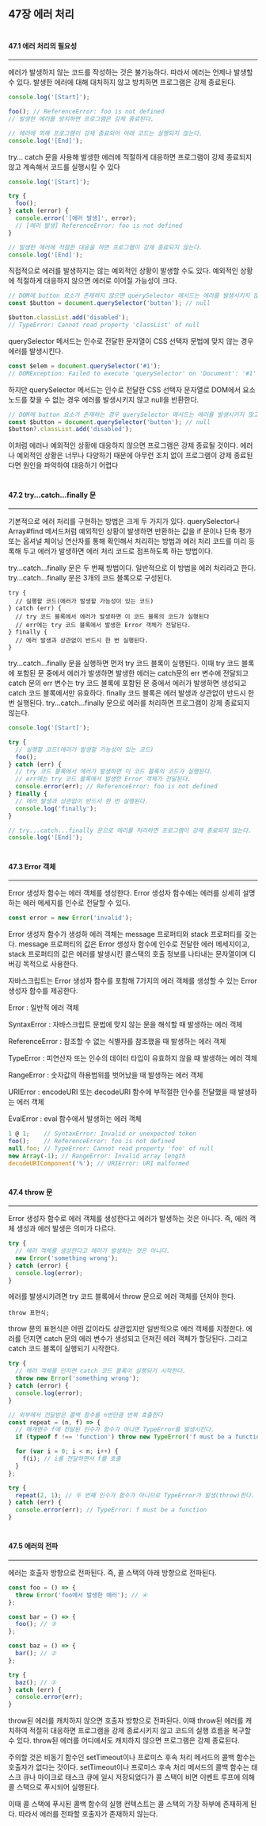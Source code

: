 ## 47장 에러 처리

#
#### 47.1 에러 처리의 필요성
---

에러가 발생하지 않는 코드를 작성하는 것은 불가능하다. 따라서 에러는 언제나 발생할 수 있다. 발생한 에러에 대해 대처하지 않고 방치하면 프로그램은 강제 종료된다.

```javascript
console.log('[Start]');

foo(); // ReferenceError: foo is not defined
// 발생한 에러를 방치하면 프로그램은 강제 종료된다.

// 에러에 의해 프로그램이 강제 종료되어 아래 코드는 실행되지 않는다.
console.log('[End]');
```

try... catch 문을 사용해 발생한 에러에 적절하게 대응하면 프로그램이 강제 종료되지 않고 계속해서 코드를 실행시킬 수 있다

```javascript
console.log('[Start]');

try {
  foo();
} catch (error) {
  console.error('[에러 발생]', error);
  // [에러 발생] ReferenceError: foo is not defined
}

// 발생한 에러에 적절한 대응을 하면 프로그램이 강제 종료되지 않는다.
console.log('[End]');
```

직접적으로 에러를 발생하지는 않는 예외적인 상황이 발생할 수도 있다. 예외적인 상황에 적절하게 대응하지 않으면 에러로 이어질 가능성이 크다.

```javascript
// DOM에 button 요소가 존재하지 않으면 querySelector 메서드는 에러를 발생시키지 않고 null을 반환한다.
const $button = document.querySelector('button'); // null

$button.classList.add('disabled');
// TypeError: Cannot read property 'classList' of null
```

querySelector 메서드는 인수로 전달한 문자열이 CSS 선택자 문법에 맞지 않는 경우 에러를 발생시킨다.

```javascript
const $elem = document.querySelector('#1');
// DOMException: Failed to execute 'querySelector' on 'Document': '#1' is not a valid selector.
```

하지만 querySelector 메서드는 인수로 전달한 CSS 선택자 문자열로 DOM에서 요소 노드를 찾을 수 없는 경우 에러를 발생시키지 않고 null을 반환한다. 

```javascript
// DOM에 button 요소가 존재하는 경우 querySelector 메서드는 에러를 발생시키지 않고 null을 반환한다.
const $button = document.querySelector('button'); // null
$button?.classList.add('disabled');
```

이처럼 에러나 예외적인 상황에 대응하지 않으면 프로그램은 강제 종료될 것이다. 에러나 예외적인 상황은 너무나 다양하기 때문에 아무런 조치 없이 프로그램이 강제 종료된다면 원인을 파악하여 대응하기 어렵다

#
#### 47.2 try...catch...finally 문
---

기본적으로 에러 처리를 구현하는 방법은 크게 두 가지가 있다. querySelector나 Array#find 메서드처럼 예외적인 상황이 발생하면 반환하는 값을 if 문이나 단축 평가 또는 옵셔널 체이닝 연산자를 통해 확인해서 처리하는 방법과 에러 처리 코드를 미리 등록해 두고 에러가 발생하면 에러 처리 코드로 점프하도록 하는 방법이다.

try...catch...finally 문은 두 번째 방법이다. 일반적으로 이 방법을 에러 처리라고 한다. try...catch...finally 문은 3개의 코드 블록으로 구성된다.

```
try {
  // 실행할 코드(에러가 발생할 가능성이 있는 코드)
} catch (err) {
  // try 코드 블록에서 에러가 발생하면 이 코드 블록의 코드가 실행된다
  // err에는 try 코드 블록에서 발생한 Error 객체가 전달된다.
} finally {
  // 에러 발생과 상관없이 반드시 한 번 실행된다.
}
```

try...catch...finally 문을 실행하면 먼저 try 코드 블록이 실행된다. 이때 try 코드 블록에 포함된 문 중에서 에러가 발생하면 발생한 에러는 catch문의 err 변수에 전달되고 catch 문의 err 변수는 try 코드 블록에 포함된 문 중에서 에러가 발생하면 생성되고 catch 코드 블록에서만 유효하다. finally 코드 블록은 에러 발생과 상관없이 반드시 한 번 실행된다. try...catch...finally 문으로 에러를 처리하면 프로그램이 강제 종료되지 않는다.

```javascript
console.log('[Start]');

try {
  // 실행할 코드(에러가 발생할 가능성이 있는 코드)
  foo();
} catch (err) {
  // try 코드 블록에서 에러가 발생하면 이 코드 블록의 코드가 실행된다.
  // err에는 try 코드 블록에서 발생한 Error 객체가 전달된다.
  console.error(err); // ReferenceError: foo is not defined
} finally {
  // 에러 발생과 상관없이 반드시 한 번 실행된다.
  console.log('finally');
}

// try...catch...finally 문으로 에러를 처리하면 프로그램이 강제 종료되지 않는다.
console.log('[End]');
```

#
#### 47.3 Error 객체
---

Error 생성자 함수는 에러 객체를 생성한다. Error 생성자 함수에는 에러를 상세히 설명하는 에러 메세지를 인수로 전달할 수 있다.

```javascript
const error = new Error('invalid');
```

Error 생성자 함수가 생성하 에러 객체는 message 프로퍼티와 stack 프로퍼티를 갖는다. message 프로퍼티의 값은 Error 생성자 함수에 인수로 전달한 에러 메세지이고, stack 프로퍼티의 값은 에러를 발생시킨 콜스택의 호출 정보를 나타내는 문자열이며 디버깅 목적으로 사용한다.

자바스크립트는 Error 생성자 함수를 포함해 7가지의 에러 객체를 생성할 수 있는 Error 생성자 함수를 제공한다.

Error : 일반적 에러 객체

SyntaxError : 자바스크립트 문법에 맞지 않는 문을 해석할 때 발생하는 에러 객체

ReferenceError : 참조할 수 없는 식별자를 참조했을 때 발생하는 에러 객체

TypeError : 피연산자 또는 인수의 데이터 타입이 유효하지 않을 때 발생하는 에러 객체

RangeError : 숫자값의 하용범위를 벗어났을 때 발생하는 에러 객체

URIError : encodeURI 또는 decodeURI 함수에 부적절한 인수를 전달했을 때 발생하는 에러 객체

EvalError : eval 함수에서 발생하는 에러 객체

```javascript
1 @ 1;    // SyntaxError: Invalid or unexpected token
foo();    // ReferenceError: foo is not defined
null.foo; // TypeError: Cannot read property 'foo' of null
new Array(-1); // RangeError: Invalid array length
decodeURIComponent('%'); // URIError: URI malformed
```

#
#### 47.4 throw 문
---

Error 생성자 함수로 에러 객체를 생성한다고 에러가 발생하는 것은 아니다. 즉, 에러 객체 생성과 에러 발생은 의미가 다르다.

```javascript
try {
  // 에러 객체를 생성한다고 에러가 발생하는 것은 아니다.
  new Error('something wrong');
} catch (error) {
  console.log(error);
}
```

에러를 발생시키려면 try 코드 블록에서 throw 문으로 에러 객체를 던저야 한다.

`throw 표현식;`

throw 문의 표현식은 어떤 값이라도 상관없지만 일반적으로 에러 객체를 지정한다. 에러를 던지면 catch 문의 에러 변수가 생성되고 던져진 에러 객체가 할당된다. 그리고 catch 코드 블록이 실행되기 시작한다.

```javascript
try {
  // 에러 객체를 던지면 catch 코드 블록이 실행되기 시작한다.
  throw new Error('something wrong');
} catch (error) {
  console.log(error);
}
```

```javascript
// 외부에서 전달받은 콜백 함수를 n번만큼 반복 호출한다
const repeat = (n, f) => {
  // 매개변수 f에 전달된 인수가 함수가 아니면 TypeError를 발생시킨다.
  if (typeof f !== 'function') throw new TypeError('f must be a function');

  for (var i = 0; i < n; i++) {
    f(i); // i를 전달하면서 f를 호출
  }
};

try {
  repeat(2, 1); // 두 번째 인수가 함수가 아니므로 TypeError가 발생(throw)한다.
} catch (err) {
  console.error(err); // TypeError: f must be a function
}
```

#
#### 47.5 에러의 전파
---

에러는 호출자 방향으로 전파된다. 즉, 콜 스택의 아래 방향으로 전파된다.

```javascript
const foo = () => {
  throw Error('foo에서 발생한 에러'); // ④
};

const bar = () => {
  foo(); // ③
};

const baz = () => {
  bar(); // ②
};

try {
  baz(); // ①
} catch (err) {
  console.error(err);
}
```

throw된 에러를 캐치하지 않으면 호출자 방향으로 전파된다. 이때 throw된 에러를 캐치하여 적절히 대응하면 프로그램을 강제 종료시키지 않고 코드의 실행 흐름을 복구할 수 있다. throw된 에러를 어디에서도 캐치하지 않으면 프로그램은 강제 종료된다.

주의할 것은 비동기 함수인 setTimeout이나 프로미스 후속 처리 메서드의 콜백 함수는 호출자가 없다는 것이다. setTimeout이나 프로미스 후속 처리 메서드의 콜백 함수는 태스크 큐나 마이크로 태스크 큐에 일시 저장되었다가 콜 스택이 비면 이벤트 루프에 의해 콜 스택으로 푸시되어 실행된다.

이때 콜 스택에 푸시된 콜백 함수의 실행 컨텍스트는 콜 스택의 가장 하부에 존재하게 된다. 따라서 에러를 전파할 호출자가 존재하지 않는다.

